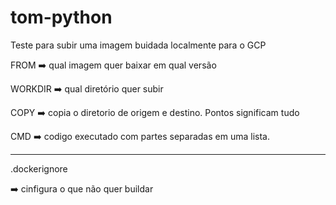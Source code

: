 # tom-python
Teste para subir uma imagem buidada localmente para o GCP


FROM :arrow_right: qual imagem quer baixar em qual versão

WORKDIR :arrow_right: qual diretório quer subir

COPY :arrow_right: copia o diretorio de origem e destino. Pontos significam tudo

CMD :arrow_right: codigo executado com partes separadas em uma lista.


---------------------


.dockerignore 

:arrow_right: cinfigura o que não quer buildar
